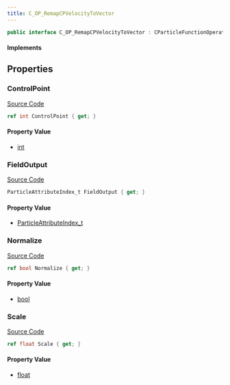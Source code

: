 ```yaml
---
title: C_OP_RemapCPVelocityToVector
---
```


```csharp
public interface C_OP_RemapCPVelocityToVector : CParticleFunctionOperator, CParticleFunction, ISchemaClass<CParticleFunction>, ISchemaClass<CParticleFunctionOperator>, ISchemaClass<C_OP_RemapCPVelocityToVector>, ISchemaField, ISchemaClass, INativeHandle
```

#### Implements

## Properties

### ControlPoint

[Source Code](https://github.com/swiftly-solution/swiftlys2/blob/main/managed/src/SwiftlyS2.Generated/Schemas/Interfaces/C_OP_RemapCPVelocityToVector.cs#L17)

```csharp
ref int ControlPoint { get; }
```

#### Property Value

- [int](https://learn.microsoft.com/dotnet/api/system.int32)

### FieldOutput

[Source Code](https://github.com/swiftly-solution/swiftlys2/blob/main/managed/src/SwiftlyS2.Generated/Schemas/Interfaces/C_OP_RemapCPVelocityToVector.cs#L19)

```csharp
ParticleAttributeIndex_t FieldOutput { get; }
```

#### Property Value

- [ParticleAttributeIndex_t](/docs/api/shared/schemadefinitions/particleattributeindex_t)

### Normalize

[Source Code](https://github.com/swiftly-solution/swiftlys2/blob/main/managed/src/SwiftlyS2.Generated/Schemas/Interfaces/C_OP_RemapCPVelocityToVector.cs#L23)

```csharp
ref bool Normalize { get; }
```

#### Property Value

- [bool](https://learn.microsoft.com/dotnet/api/system.boolean)

### Scale

[Source Code](https://github.com/swiftly-solution/swiftlys2/blob/main/managed/src/SwiftlyS2.Generated/Schemas/Interfaces/C_OP_RemapCPVelocityToVector.cs#L21)

```csharp
ref float Scale { get; }
```

#### Property Value

- [float](https://learn.microsoft.com/dotnet/api/system.single)

